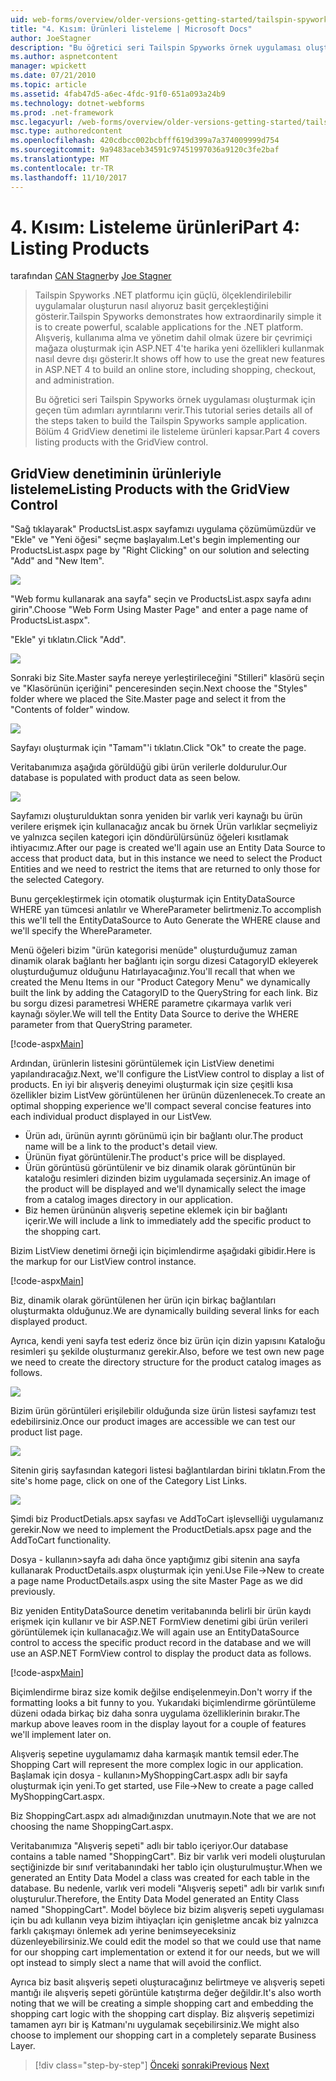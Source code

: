```yaml
---
uid: web-forms/overview/older-versions-getting-started/tailspin-spyworks/tailspin-spyworks-part-4
title: "4. Kısım: Ürünleri listeleme | Microsoft Docs"
author: JoeStagner
description: "Bu öğretici seri Tailspin Spyworks örnek uygulaması oluşturmak için geçen tüm adımları ayrıntılarını verir. Bölüm 4 GridView Sözl listeleme ürünleriyle kapsayan..."
ms.author: aspnetcontent
manager: wpickett
ms.date: 07/21/2010
ms.topic: article
ms.assetid: 4fab47d5-a6ec-4fdc-91f0-651a093a24b9
ms.technology: dotnet-webforms
ms.prod: .net-framework
msc.legacyurl: /web-forms/overview/older-versions-getting-started/tailspin-spyworks/tailspin-spyworks-part-4
msc.type: authoredcontent
ms.openlocfilehash: 420cdbcc002bcbfff619d399a7a374009999d754
ms.sourcegitcommit: 9a9483aceb34591c97451997036a9120c3fe2baf
ms.translationtype: MT
ms.contentlocale: tr-TR
ms.lasthandoff: 11/10/2017
---
```

<a name="part-4-listing-products"></a><span data-ttu-id="c6c65-104">4. Kısım: Listeleme ürünleri</span><span class="sxs-lookup"><span data-stu-id="c6c65-104">Part 4: Listing Products</span></span>
====================
<span data-ttu-id="c6c65-105">tarafından [CAN Stagner](https://github.com/JoeStagner)</span><span class="sxs-lookup"><span data-stu-id="c6c65-105">by [Joe Stagner](https://github.com/JoeStagner)</span></span>

> <span data-ttu-id="c6c65-106">Tailspin Spyworks .NET platformu için güçlü, ölçeklendirilebilir uygulamalar oluşturun nasıl alıyoruz basit gerçekleştiğini gösterir.</span><span class="sxs-lookup"><span data-stu-id="c6c65-106">Tailspin Spyworks demonstrates how extraordinarily simple it is to create powerful, scalable applications for the .NET platform.</span></span> <span data-ttu-id="c6c65-107">Alışveriş, kullanıma alma ve yönetim dahil olmak üzere bir çevrimiçi mağaza oluşturmak için ASP.NET 4'te harika yeni özellikleri kullanmak nasıl devre dışı gösterir.</span><span class="sxs-lookup"><span data-stu-id="c6c65-107">It shows off how to use the great new features in ASP.NET 4 to build an online store, including shopping, checkout, and administration.</span></span>
> 
> <span data-ttu-id="c6c65-108">Bu öğretici seri Tailspin Spyworks örnek uygulaması oluşturmak için geçen tüm adımları ayrıntılarını verir.</span><span class="sxs-lookup"><span data-stu-id="c6c65-108">This tutorial series details all of the steps taken to build the Tailspin Spyworks sample application.</span></span> <span data-ttu-id="c6c65-109">Bölüm 4 GridView denetimi ile listeleme ürünleri kapsar.</span><span class="sxs-lookup"><span data-stu-id="c6c65-109">Part 4 covers listing products with the GridView control.</span></span>


## <a id="_Toc260221670"></a><span data-ttu-id="c6c65-110">GridView denetiminin ürünleriyle listeleme</span><span class="sxs-lookup"><span data-stu-id="c6c65-110">Listing Products with the GridView Control</span></span>

<span data-ttu-id="c6c65-111">"Sağ tıklayarak" ProductsList.aspx sayfamızı uygulama çözümümüzdür ve "Ekle" ve "Yeni öğesi" seçme başlayalım.</span><span class="sxs-lookup"><span data-stu-id="c6c65-111">Let's begin implementing our ProductsList.aspx page by "Right Clicking" on our solution and selecting "Add" and "New Item".</span></span>

![](tailspin-spyworks-part-4/_static/image1.jpg)

<span data-ttu-id="c6c65-112">"Web formu kullanarak ana sayfa" seçin ve ProductsList.aspx sayfa adını girin".</span><span class="sxs-lookup"><span data-stu-id="c6c65-112">Choose "Web Form Using Master Page" and enter a page name of ProductsList.aspx".</span></span>

<span data-ttu-id="c6c65-113">"Ekle" yi tıklatın.</span><span class="sxs-lookup"><span data-stu-id="c6c65-113">Click "Add".</span></span>

![](tailspin-spyworks-part-4/_static/image2.jpg)

<span data-ttu-id="c6c65-114">Sonraki biz Site.Master sayfa nereye yerleştirileceğini "Stilleri" klasörü seçin ve "Klasörünün içeriğini" penceresinden seçin.</span><span class="sxs-lookup"><span data-stu-id="c6c65-114">Next choose the "Styles" folder where we placed the Site.Master page and select it from the "Contents of folder" window.</span></span>

![](tailspin-spyworks-part-4/_static/image3.jpg)

<span data-ttu-id="c6c65-115">Sayfayı oluşturmak için "Tamam"'i tıklatın.</span><span class="sxs-lookup"><span data-stu-id="c6c65-115">Click "Ok" to create the page.</span></span>

<span data-ttu-id="c6c65-116">Veritabanımıza aşağıda görüldüğü gibi ürün verilerle doldurulur.</span><span class="sxs-lookup"><span data-stu-id="c6c65-116">Our database is populated with product data as seen below.</span></span>

![](tailspin-spyworks-part-4/_static/image4.jpg)

<span data-ttu-id="c6c65-117">Sayfamızı oluşturulduktan sonra yeniden bir varlık veri kaynağı bu ürün verilere erişmek için kullanacağız ancak bu örnek Ürün varlıklar seçmeliyiz ve yalnızca seçilen kategori için döndürülürsünüz öğeleri kısıtlamak ihtiyacımız.</span><span class="sxs-lookup"><span data-stu-id="c6c65-117">After our page is created we'll again use an Entity Data Source to access that product data, but in this instance we need to select the Product Entities and we need to restrict the items that are returned to only those for the selected Category.</span></span>

<span data-ttu-id="c6c65-118">Bunu gerçekleştirmek için otomatik oluşturmak için EntityDataSource WHERE yan tümcesi anlatılır ve WhereParameter belirtmeniz.</span><span class="sxs-lookup"><span data-stu-id="c6c65-118">To accomplish this we'll tell the EntityDataSource to Auto Generate the WHERE clause and we'll specify the WhereParameter.</span></span>

<span data-ttu-id="c6c65-119">Menü öğeleri bizim "ürün kategorisi menüde" oluşturduğumuz zaman dinamik olarak bağlantı her bağlantı için sorgu dizesi CatagoryID ekleyerek oluşturduğumuz olduğunu Hatırlayacağınız.</span><span class="sxs-lookup"><span data-stu-id="c6c65-119">You'll recall that when we created the Menu Items in our "Product Category Menu" we dynamically built the link by adding the CatagoryID to the QueryString for each link.</span></span> <span data-ttu-id="c6c65-120">Biz bu sorgu dizesi parametresi WHERE parametre çıkarmaya varlık veri kaynağı söyler.</span><span class="sxs-lookup"><span data-stu-id="c6c65-120">We will tell the Entity Data Source to derive the WHERE parameter from that QueryString parameter.</span></span>

[!code-aspx[Main](tailspin-spyworks-part-4/samples/sample1.aspx)]

<span data-ttu-id="c6c65-121">Ardından, ürünlerin listesini görüntülemek için ListView denetimi yapılandıracağız.</span><span class="sxs-lookup"><span data-stu-id="c6c65-121">Next, we'll configure the ListView control to display a list of products.</span></span> <span data-ttu-id="c6c65-122">En iyi bir alışveriş deneyimi oluşturmak için size çeşitli kısa özellikler bizim ListVew görüntülenen her ürünün düzenlenecek.</span><span class="sxs-lookup"><span data-stu-id="c6c65-122">To create an optimal shopping experience we'll compact several concise features into each individual product displayed in our ListVew.</span></span>

- <span data-ttu-id="c6c65-123">Ürün adı, ürünün ayrıntı görünümü için bir bağlantı olur.</span><span class="sxs-lookup"><span data-stu-id="c6c65-123">The product name will be a link to the product's detail view.</span></span>
- <span data-ttu-id="c6c65-124">Ürünün fiyat görüntülenir.</span><span class="sxs-lookup"><span data-stu-id="c6c65-124">The product's price will be displayed.</span></span>
- <span data-ttu-id="c6c65-125">Ürün görüntüsü görüntülenir ve biz dinamik olarak görüntünün bir kataloğu resimleri dizinden bizim uygulamada seçersiniz.</span><span class="sxs-lookup"><span data-stu-id="c6c65-125">An image of the product will be displayed and we'll dynamically select the image from a catalog images directory in our application.</span></span>
- <span data-ttu-id="c6c65-126">Biz hemen ürününün alışveriş sepetine eklemek için bir bağlantı içerir.</span><span class="sxs-lookup"><span data-stu-id="c6c65-126">We will include a link to immediately add the specific product to the shopping cart.</span></span>

<span data-ttu-id="c6c65-127">Bizim ListView denetimi örneği için biçimlendirme aşağıdaki gibidir.</span><span class="sxs-lookup"><span data-stu-id="c6c65-127">Here is the markup for our ListView control instance.</span></span>

[!code-aspx[Main](tailspin-spyworks-part-4/samples/sample2.aspx)]

<span data-ttu-id="c6c65-128">Biz, dinamik olarak görüntülenen her ürün için birkaç bağlantıları oluşturmakta olduğunuz.</span><span class="sxs-lookup"><span data-stu-id="c6c65-128">We are dynamically building several links for each displayed product.</span></span>

<span data-ttu-id="c6c65-129">Ayrıca, kendi yeni sayfa test ederiz önce biz ürün için dizin yapısını Kataloğu resimleri şu şekilde oluşturmanız gerekir.</span><span class="sxs-lookup"><span data-stu-id="c6c65-129">Also, before we test own new page we need to create the directory structure for the product catalog images as follows.</span></span>

![](tailspin-spyworks-part-4/_static/image1.png)

<span data-ttu-id="c6c65-130">Bizim ürün görüntüleri erişilebilir olduğunda size ürün listesi sayfamızı test edebilirsiniz.</span><span class="sxs-lookup"><span data-stu-id="c6c65-130">Once our product images are accessible we can test our product list page.</span></span>

![](tailspin-spyworks-part-4/_static/image5.jpg)

<span data-ttu-id="c6c65-131">Sitenin giriş sayfasından kategori listesi bağlantılardan birini tıklatın.</span><span class="sxs-lookup"><span data-stu-id="c6c65-131">From the site's home page, click on one of the Category List Links.</span></span>

![](tailspin-spyworks-part-4/_static/image6.jpg)

<span data-ttu-id="c6c65-132">Şimdi biz ProductDetials.apsx sayfası ve AddToCart işlevselliği uygulamanız gerekir.</span><span class="sxs-lookup"><span data-stu-id="c6c65-132">Now we need to implement the ProductDetials.apsx page and the AddToCart functionality.</span></span>

<span data-ttu-id="c6c65-133">Dosya - kullanın&gt;sayfa adı daha önce yaptığımız gibi sitenin ana sayfa kullanarak ProductDetails.aspx oluşturmak için yeni.</span><span class="sxs-lookup"><span data-stu-id="c6c65-133">Use File-&gt;New to create a page name ProductDetails.aspx using the site Master Page as we did previously.</span></span>

<span data-ttu-id="c6c65-134">Biz yeniden EntityDataSource denetim veritabanında belirli bir ürün kaydı erişmek için kullanır ve bir ASP.NET FormView denetimi gibi ürün verileri görüntülemek için kullanacağız.</span><span class="sxs-lookup"><span data-stu-id="c6c65-134">We will again use an EntityDataSource control to access the specific product record in the database and we will use an ASP.NET FormView control to display the product data as follows.</span></span>

[!code-aspx[Main](tailspin-spyworks-part-4/samples/sample3.aspx)]

<span data-ttu-id="c6c65-135">Biçimlendirme biraz size komik değilse endişelenmeyin.</span><span class="sxs-lookup"><span data-stu-id="c6c65-135">Don't worry if the formatting looks a bit funny to you.</span></span> <span data-ttu-id="c6c65-136">Yukarıdaki biçimlendirme görüntüleme düzeni odada birkaç biz daha sonra uygulama özelliklerinin bırakır.</span><span class="sxs-lookup"><span data-stu-id="c6c65-136">The markup above leaves room in the display layout for a couple of features we'll implement later on.</span></span>

<span data-ttu-id="c6c65-137">Alışveriş sepetine uygulamamız daha karmaşık mantık temsil eder.</span><span class="sxs-lookup"><span data-stu-id="c6c65-137">The Shopping Cart will represent the more complex logic in our application.</span></span> <span data-ttu-id="c6c65-138">Başlamak için dosya - kullanın&gt;MyShoppingCart.aspx adlı bir sayfa oluşturmak için yeni.</span><span class="sxs-lookup"><span data-stu-id="c6c65-138">To get started, use File-&gt;New to create a page called MyShoppingCart.aspx.</span></span>

<span data-ttu-id="c6c65-139">Biz ShoppingCart.aspx adı almadığınızdan unutmayın.</span><span class="sxs-lookup"><span data-stu-id="c6c65-139">Note that we are not choosing the name ShoppingCart.aspx.</span></span>

<span data-ttu-id="c6c65-140">Veritabanımıza "Alışveriş sepeti" adlı bir tablo içeriyor.</span><span class="sxs-lookup"><span data-stu-id="c6c65-140">Our database contains a table named "ShoppingCart".</span></span> <span data-ttu-id="c6c65-141">Biz bir varlık veri modeli oluşturulan seçtiğinizde bir sınıf veritabanındaki her tablo için oluşturulmuştur.</span><span class="sxs-lookup"><span data-stu-id="c6c65-141">When we generated an Entity Data Model a class was created for each table in the database.</span></span> <span data-ttu-id="c6c65-142">Bu nedenle, varlık veri modeli "Alışveriş sepeti" adlı bir varlık sınıfı oluşturulur.</span><span class="sxs-lookup"><span data-stu-id="c6c65-142">Therefore, the Entity Data Model generated an Entity Class named "ShoppingCart".</span></span> <span data-ttu-id="c6c65-143">Model böylece biz bizim alışveriş sepeti uygulaması için bu adı kullanın veya bizim ihtiyaçları için genişletme ancak biz yalnızca farklı çakışmayı önlemek adı yerine benimseyeceksiniz düzenleyebilirsiniz.</span><span class="sxs-lookup"><span data-stu-id="c6c65-143">We could edit the model so that we could use that name for our shopping cart implementation or extend it for our needs, but we will opt instead to simply slect a name that will avoid the conflict.</span></span>

<span data-ttu-id="c6c65-144">Ayrıca biz basit alışveriş sepeti oluşturacağınız belirtmeye ve alışveriş sepeti mantığı ile alışveriş sepeti görüntüle katıştırma değer değildir.</span><span class="sxs-lookup"><span data-stu-id="c6c65-144">It's also worth noting that we will be creating a simple shopping cart and embedding the shopping cart logic with the shopping cart display.</span></span> <span data-ttu-id="c6c65-145">Biz alışveriş sepetimizi tamamen ayrı bir iş Katmanı'nı uygulamak seçebilirsiniz.</span><span class="sxs-lookup"><span data-stu-id="c6c65-145">We might also choose to implement our shopping cart in a completely separate Business Layer.</span></span>

>[!div class="step-by-step"]
<span data-ttu-id="c6c65-146">[Önceki](tailspin-spyworks-part-3.md)
[sonraki](tailspin-spyworks-part-5.md)</span><span class="sxs-lookup"><span data-stu-id="c6c65-146">[Previous](tailspin-spyworks-part-3.md)
[Next](tailspin-spyworks-part-5.md)</span></span>
